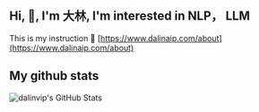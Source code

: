 

## Hi, 👋, I'm 大林, I'm interested in NLP， LLM

This is my instruction 👋   [https://www.dalinaip.com/about](https://www.dalinaip.com/about)

## My github stats
![dalinvip's GitHub Stats](https://github-readme-stats.vercel.app/api?username=dalinvip&show_icons=true&count_private=true&include_all_commits=true&theme=radical)


